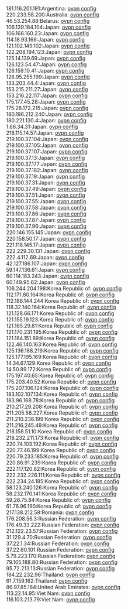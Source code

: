 181.116.201.191:Argentina: [ovpn config](vpn/181_116_201_191.ovpn)  
220.233.58.200:Australia: [ovpn config](vpn/220_233_58_200.ovpn)  
46.53.254.88:Belarus: [ovpn config](vpn/46_53_254_88.ovpn)  
106.139.184.104:Japan: [ovpn config](vpn/106_139_184_104.ovpn)  
106.166.160.23:Japan: [ovpn config](vpn/106_166_160_23.ovpn)  
114.18.93.166:Japan: [ovpn config](vpn/114_18_93_166.ovpn)  
121.102.149.102:Japan: [ovpn config](vpn/121_102_149_102.ovpn)  
122.208.194.123:Japan: [ovpn config](vpn/122_208_194_123.ovpn)  
125.14.139.69:Japan: [ovpn config](vpn/125_14_139_69.ovpn)  
126.123.54.47:Japan: [ovpn config](vpn/126_123_54_47.ovpn)  
126.159.10.41:Japan: [ovpn config](vpn/126_159_10_41.ovpn)  
126.95.255.199:Japan: [ovpn config](vpn/126_95_255_199.ovpn)  
133.203.44.4:Japan: [ovpn config](vpn/133_203_44_4.ovpn)  
153.215.211.27:Japan: [ovpn config](vpn/153_215_211_27.ovpn)  
153.216.22.117:Japan: [ovpn config](vpn/153_216_22_117.ovpn)  
175.177.45.28:Japan: [ovpn config](vpn/175_177_45_28.ovpn)  
175.28.172.215:Japan: [ovpn config](vpn/175_28_172_215.ovpn)  
180.196.212.240:Japan: [ovpn config](vpn/180_196_212_240.ovpn)  
180.221.130.4:Japan: [ovpn config](vpn/180_221_130_4.ovpn)  
1.66.34.31:Japan: [ovpn config](vpn/1_66_34_31.ovpn)  
218.115.14.57:Japan: [ovpn config](vpn/218_115_14_57.ovpn)  
219.100.37.104:Japan: [ovpn config](vpn/219_100_37_104.ovpn)  
219.100.37.105:Japan: [ovpn config](vpn/219_100_37_105.ovpn)  
219.100.37.107:Japan: [ovpn config](vpn/219_100_37_107.ovpn)  
219.100.37.13:Japan: [ovpn config](vpn/219_100_37_13.ovpn)  
219.100.37.177:Japan: [ovpn config](vpn/219_100_37_177.ovpn)  
219.100.37.182:Japan: [ovpn config](vpn/219_100_37_182.ovpn)  
219.100.37.19:Japan: [ovpn config](vpn/219_100_37_19.ovpn)  
219.100.37.31:Japan: [ovpn config](vpn/219_100_37_31.ovpn)  
219.100.37.49:Japan: [ovpn config](vpn/219_100_37_49.ovpn)  
219.100.37.51:Japan: [ovpn config](vpn/219_100_37_51.ovpn)  
219.100.37.55:Japan: [ovpn config](vpn/219_100_37_55.ovpn)  
219.100.37.58:Japan: [ovpn config](vpn/219_100_37_58.ovpn)  
219.100.37.86:Japan: [ovpn config](vpn/219_100_37_86.ovpn)  
219.100.37.87:Japan: [ovpn config](vpn/219_100_37_87.ovpn)  
219.100.37.96:Japan: [ovpn config](vpn/219_100_37_96.ovpn)  
220.146.155.145:Japan: [ovpn config](vpn/220_146_155_145.ovpn)  
220.158.50.17:Japan: [ovpn config](vpn/220_158_50_17.ovpn)  
221.118.145.17:Japan: [ovpn config](vpn/221_118_145_17.ovpn)  
222.229.30.131:Japan: [ovpn config](vpn/222_229_30_131.ovpn)  
222.4.112.69:Japan: [ovpn config](vpn/222_4_112_69.ovpn)  
42.127.186.107:Japan: [ovpn config](vpn/42_127_186_107.ovpn)  
59.147.136.61:Japan: [ovpn config](vpn/59_147_136_61.ovpn)  
60.114.183.243:Japan: [ovpn config](vpn/60_114_183_243.ovpn)  
60.149.95.62:Japan: [ovpn config](vpn/60_149_95_62.ovpn)  
106.244.204.198:Korea Republic of: [ovpn config](vpn/106_244_204_198.ovpn)  
112.171.80.164:Korea Republic of: [ovpn config](vpn/112_171_80_164.ovpn)  
112.186.144.244:Korea Republic of: [ovpn config](vpn/112_186_144_244.ovpn)  
118.32.140.164:Korea Republic of: [ovpn config](vpn/118_32_140_164.ovpn)  
121.128.66.171:Korea Republic of: [ovpn config](vpn/121_128_66_171.ovpn)  
121.155.19.123:Korea Republic of: [ovpn config](vpn/121_155_19_123.ovpn)  
121.165.29.81:Korea Republic of: [ovpn config](vpn/121_165_29_81.ovpn)  
121.170.231.195:Korea Republic of: [ovpn config](vpn/121_170_231_195.ovpn)  
121.184.151.89:Korea Republic of: [ovpn config](vpn/121_184_151_89.ovpn)  
122.46.140.163:Korea Republic of: [ovpn config](vpn/122_46_140_163.ovpn)  
125.136.188.219:Korea Republic of: [ovpn config](vpn/125_136_188_219.ovpn)  
125.177.195.169:Korea Republic of: [ovpn config](vpn/125_177_195_169.ovpn)  
14.34.67.129:Korea Republic of: [ovpn config](vpn/14_34_67_129.ovpn)  
14.50.89.172:Korea Republic of: [ovpn config](vpn/14_50_89_172.ovpn)  
175.197.40.65:Korea Republic of: [ovpn config](vpn/175_197_40_65.ovpn)  
175.203.40.52:Korea Republic of: [ovpn config](vpn/175_203_40_52.ovpn)  
175.207.106.124:Korea Republic of: [ovpn config](vpn/175_207_106_124.ovpn)  
183.102.107.134:Korea Republic of: [ovpn config](vpn/183_102_107_134.ovpn)  
183.96.168.78:Korea Republic of: [ovpn config](vpn/183_96_168_78.ovpn)  
210.217.29.208:Korea Republic of: [ovpn config](vpn/210_217_29_208.ovpn)  
211.205.56.227:Korea Republic of: [ovpn config](vpn/211_205_56_227.ovpn)  
211.210.236.199:Korea Republic of: [ovpn config](vpn/211_210_236_199.ovpn)  
211.216.245.49:Korea Republic of: [ovpn config](vpn/211_216_245_49.ovpn)  
218.158.51.10:Korea Republic of: [ovpn config](vpn/218_158_51_10.ovpn)  
218.232.211.173:Korea Republic of: [ovpn config](vpn/218_232_211_173.ovpn)  
220.74.103.192:Korea Republic of: [ovpn config](vpn/220_74_103_192.ovpn)  
220.77.46.199:Korea Republic of: [ovpn config](vpn/220_77_46_199.ovpn)  
220.79.233.185:Korea Republic of: [ovpn config](vpn/220_79_233_185.ovpn)  
220.86.91.239:Korea Republic of: [ovpn config](vpn/220_86_91_239.ovpn)  
222.117.120.82:Korea Republic of: [ovpn config](vpn/222_117_120_82.ovpn)  
222.232.226.111:Korea Republic of: [ovpn config](vpn/222_232_226_111.ovpn)  
222.234.24.185:Korea Republic of: [ovpn config](vpn/222_234_24_185.ovpn)  
58.123.240.126:Korea Republic of: [ovpn config](vpn/58_123_240_126.ovpn)  
58.232.170.141:Korea Republic of: [ovpn config](vpn/58_232_170_141.ovpn)  
59.26.75.84:Korea Republic of: [ovpn config](vpn/59_26_75_84.ovpn)  
61.76.96.190:Korea Republic of: [ovpn config](vpn/61_76_96_190.ovpn)  
217.138.212.58:Romania: [ovpn config](vpn/217_138_212_58.ovpn)  
176.208.56.3:Russian Federation: [ovpn config](vpn/176_208_56_3.ovpn)  
176.49.33.222:Russian Federation: [ovpn config](vpn/176_49_33_222.ovpn)  
212.122.23.57:Russian Federation: [ovpn config](vpn/212_122_23_57.ovpn)  
31.129.4.70:Russian Federation: [ovpn config](vpn/31_129_4_70.ovpn)  
37.22.1.34:Russian Federation: [ovpn config](vpn/37_22_1_34.ovpn)  
37.22.60.101:Russian Federation: [ovpn config](vpn/37_22_60_101.ovpn)  
5.79.223.170:Russian Federation: [ovpn config](vpn/5_79_223_170.ovpn)  
79.105.188.80:Russian Federation: [ovpn config](vpn/79_105_188_80.ovpn)  
95.72.213.13:Russian Federation: [ovpn config](vpn/95_72_213_13.ovpn)  
184.22.232.96:Thailand: [ovpn config](vpn/184_22_232_96.ovpn)  
61.7.159.162:Thailand: [ovpn config](vpn/61_7_159_162.ovpn)  
86.97.85.184:United Arab Emirates: [ovpn config](vpn/86_97_85_184.ovpn)  
113.22.14.95:Viet Nam: [ovpn config](vpn/113_22_14_95.ovpn)  
116.103.213.79:Viet Nam: [ovpn config](vpn/116_103_213_79.ovpn)  
